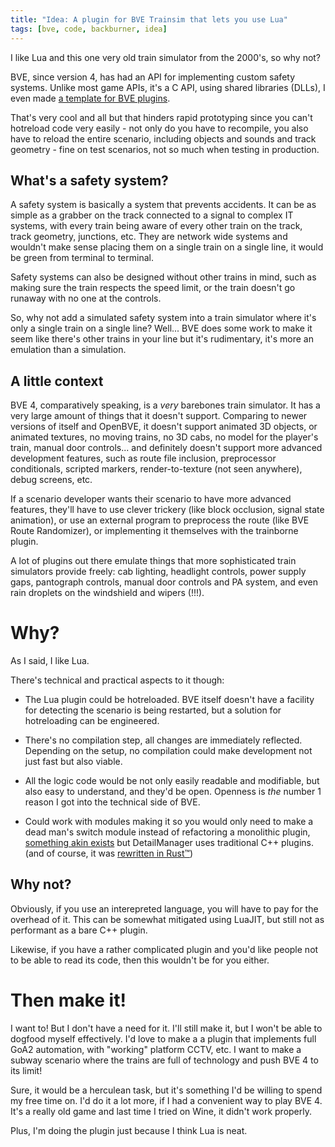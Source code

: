 ```yaml
---
title: "Idea: A plugin for BVE Trainsim that lets you use Lua"
tags: [bve, code, backburner, idea]
---
```


I like Lua and this one very old train simulator from the 2000's, so why not?

BVE, since version 4, has had an API for implementing custom safety systems.
Unlike most game APIs, it's a C API, using shared libraries (DLLs), I even made
[a template for BVE plugins][template-ats].

That's very cool and all but that hinders rapid prototyping since you can't
hotreload code very easily - not only do you have to recompile, you also have
to reload the entire scenario, including objects and sounds and track
geometry - fine on test scenarios, not so much when testing in production.

What's a safety system?
-----------------------

A safety system is basically a system that prevents accidents. It can be as
simple as a grabber on the track connected to a signal to complex IT systems,
with every train being aware of every other train on the track, track geometry,
junctions, etc. They are network wide systems and wouldn't make sense placing
them on a single train on a single line, it would be green from terminal to
terminal.

Safety systems can also be designed without other trains in mind, such as
making sure the train respects the speed limit, or the train doesn't go runaway
with no one at the controls.

So, why not add a simulated safety system into a train simulator where it's
only a single train on a single line? Well... BVE does some work to make it
seem like there's other trains in your line but it's rudimentary, it's more an
emulation than a simulation.

A little context
----------------

BVE 4, comparatively speaking, is a _very_ barebones train simulator. It has a
very large amount of things that it doesn't support. Comparing to newer
versions of itself and OpenBVE, it doesn't support animated 3D objects, or
animated textures, no moving trains, no 3D cabs, no model for the player's
train, manual door controls... and definitely doesn't support more advanced
development features, such as route file inclusion, preprocessor conditionals,
scripted markers, render-to-texture (not seen anywhere), debug screens, etc.

If a scenario developer wants their scenario to have more advanced features,
they'll have to use clever trickery (like block occlusion, signal state
animation), or use an external program to preprocess the route (like BVE Route
Randomizer), or implementing it themselves with the trainborne plugin.

A lot of plugins out there emulate things that more sophisticated train
simulators provide freely: cab lighting, headlight controls, power supply gaps,
pantograph controls, manual door controls and PA system, and even rain droplets
on the windshield and wipers (!!!).

Why?
====

As I said, I like Lua.

There's technical and practical aspects to it though:

  - The Lua plugin could be hotreloaded. BVE itself doesn't have a facility for
    detecting the scenario is being restarted, but a solution for hotreloading
    can be engineered.

  - There's no compilation step, all changes are immediately reflected.
    Depending on the setup, no compilation could make development not just fast
    but also viable.

  - All the logic code would be not only easily readable and modifiable, but
    also easy to understand, and they'd be open. Openness is *the* number 1
    reason I got into the technical side of BVE.

  - Could work with modules making it so you would only need to make a dead
    man's switch module instead of refactoring a monolithic plugin,
    [something akin exists][detailmg] but DetailManager uses traditional C++
    plugins. (and of course, it was [rewritten in Rust™][plugin-multiplex])

Why not?
--------

Obviously, if you use an interepreted language, you will have to pay for the
overhead of it. This can be somewhat mitigated using LuaJIT, but still not as
performant as a bare C++ plugin.

Likewise, if you have a rather complicated plugin and you'd like people not to
be able to read its code, then this wouldn't be for you either.

Then make it!
=============

I want to! But I don't have a need for it. I'll still make it, but I won't be
able to dogfood myself effectively. I'd love to make a a plugin that implements
full GoA2 automation, with "working" platform CCTV, etc. I want to make a
subway scenario where the trains are full of technology and push BVE 4 to its
limit!

Sure, it would be a herculean task, but it's something I'd be willing to spend
my free time on. I'd do it a lot more, if I had a convenient way to play BVE 4.
It's a really old game and last time I tried on Wine, it didn't work properly.

Plus, I'm doing the plugin just because I think Lua is neat.

[template-ats]: https://github.com/hibiii/template-ats-plugin
[detailmg]: https://github.com/mikangogo/DetailManager
[plugin-multiplex]: https://github.com/magicant/bve-plugin-multiplexer